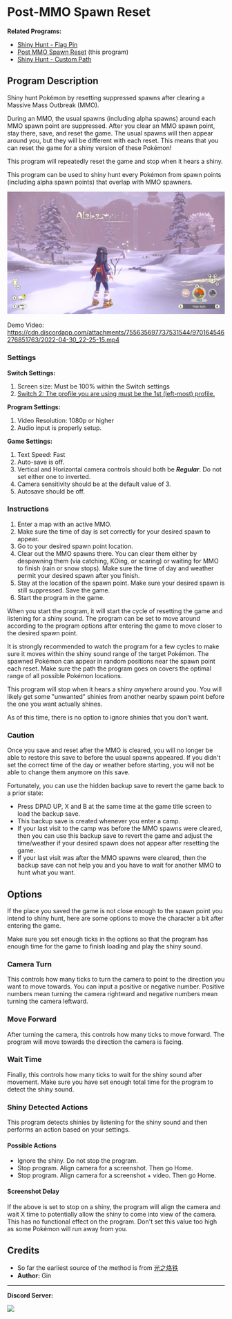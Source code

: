 ﻿# Post-MMO Spawn Reset

**Related Programs:**
- [Shiny Hunt - Flag Pin](ShinyHunt-FlagPin.md)
- [Post MMO Spawn Reset](PostMMOSpawnReset.md) (this program)
- [Shiny Hunt - Custom Path](ShinyHunt-CustomPath.md)

## Program Description

Shiny hunt Pokémon by resetting suppressed spawns after clearing a Massive Mass Outbreak (MMO).

During an MMO, the usual spawns (including alpha spawns) around each MMO spawn point are suppressed. After you clear an MMO spawn point, stay there, save, and reset the game. The usual spawns will then appear around you, but they will be different with each reset. This means that you can reset the game for a shiny version of these Pokémon!

This program will repeatedly reset the game and stop when it hears a shiny.

This program can be used to shiny hunt every Pokémon from spawn points (including alpha spawn points) that overlap with MMO spawners.


<img src="images/PostMMO-0.jpg">

Demo Video: https://cdn.discordapp.com/attachments/755635697737531544/970164546276851763/2022-04-30_22-25-15.mp4


### Settings

**Switch Settings:**
1. Screen size: Must be 100% within the Switch settings
2. [Switch 2: The profile you are using must be the 1st (left-most) profile.](/Wiki/Programs/NintendoSwitch/Switch2Notes.md#resetting-a-game-moves-the-cursor-to-the-1st-user-profile)

**Program Settings:**
1. Video Resolution: 1080p or higher
2. Audio input is properly setup.

**Game Settings:**
1. Text Speed: Fast
2. Auto-save is off.
3. Vertical and Horizontal camera controls should both be ***Regular***. Do not set either one to inverted.
4. Camera sensitivity should be at the default value of 3.
5. Autosave should be off.


### Instructions

1. Enter a map with an active MMO.
2. Make sure the time of day is set correctly for your desired spawn to appear.
3. Go to your desired spawn point location.
4. Clear out the MMO spawns there. You can clear them either by despawning them (via catching, KOing, or scaring) or waiting for MMO to finish (rain or snow stops). Make sure the time of day and weather permit your desired spawn after you finish.
5. Stay at the location of the spawn point. Make sure your desired spawn is still suppressed. Save the game.
6. Start the program in the game.

<!-- <img src="images/ShinyHunt-FlagPin-1.png"> -->

When you start the program, it will start the cycle of resetting the game and listening for a shiny sound. The program can be set to move around according to the program options after entering the game to move closer to the desired spawn point.

It is strongly recommended to watch the program for a few cycles to make sure it moves within the shiny sound range of the target Pokémon. The spawned Pokémon can appear in random positions near the spawn point each reset. Make sure the path the program goes on covers the optimal range of all possible Pokémon locations.

This program will stop when it hears a shiny *anywhere* around you. You will likely get some "unwanted" shinies from another nearby spawn point before the one you want actually shines.

As of this time, there is no option to ignore shinies that you don't want.


### Caution

Once you save and reset after the MMO is cleared, you will no longer be able to restore this save to before the usual spawns appeared. If you didn't set the correct time of the day or weather before starting, you will not be able to change them anymore on this save.

Fortunately, you can use the hidden backup save to revert the game back to a prior state:
- Press DPAD UP, X and B at the same time at the game title screen to load the backup save.
- This backup save is created whenever you enter a camp.
- If your last visit to the camp was before the MMO spawns were cleared, then you can use this backup save to revert the game and adjust the time/weather if your desired spawn does not appear after resetting the game.
- If your last visit was after the MMO spawns were cleared, then the backup save can not help you and you have to wait for another MMO to hunt what you want.


## Options

If the place you saved the game is not close enough to the spawn point you intend to shiny hunt, here are some options to move the character a bit after entering the game.

Make sure you set enough ticks in the options so that the program has enough time for the game to finish loading and play the shiny sound.


### Camera Turn

This controls how many ticks to turn the camera to point to the direction you want to move towards. You can input a positive or negative number. Positive numbers mean turning the camera rightward and negative numbers mean turning the camera leftward.


### Move Forward

After turning the camera, this controls how many ticks to move forward. The program will move towards the direction the camera is facing.


### Wait Time

Finally, this controls how many ticks to wait for the shiny sound after movement. Make sure you have set enough total time for the program to detect the shiny sound.


### Shiny Detected Actions

This program detects shinies by listening for the shiny sound and then performs an action based on your settings.

#### Possible Actions  
- Ignore the shiny. Do not stop the program.
- Stop program. Align camera for a screenshot. Then go Home.
- Stop program. Align camera for a screenshot + video. Then go Home.

#### Screenshot Delay  
If the above is set to stop on a shiny, the program will align the camera and wait X time to potentially allow the shiny to come into view of the camera.
This has no functional effect on the program. Don't set this value too high as some Pokémon will run away from you.


## Credits 
- So far the earliest source of the method is from [光之烙铁](https://tiebac.baidu.com/p/7759990346?pn=1)
- **Author:** Gin



<hr>

**Discord Server:** 

[<img src="https://canary.discordapp.com/api/guilds/695809740428673034/widget.png?style=banner2">](https://discord.gg/cQ4gWxN)
